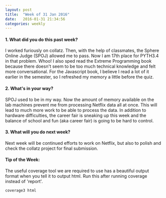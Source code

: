 ```yaml
---
layout: post
title:  "Week of 31 Jan 2016"
date:   2016-01-31 21:34:56
categories: weekly
---
```

#### 1. What did you do this past week?
I worked furiously on collatz. Then, with the help of classmates, the Sphere Online Judge (SPOJ) allowed me to pass. Now I am 17th place for PYTH3.4 in that problem. Whoo!
I also sped read the Extreme Programming book because there doesn't seem to be too much technical knowledge and felt more conversational. For the Javascript book, I believe I read a lot of it earlier in the semester, so I refreshed my memory a little before the quiz.

#### 2. What's in your way?
SPOJ used to be in my way. Now the amount of memory available on the lab machines prevent me from processing Netflix data all at once. This will lead to much more work to be able to process the data. In addition to hardware difficulties, the career fair is sneaking up this week and the balance of school and fun (aka career fair) is going to be hard to control.

#### 3. What will you do next week?
Next week will be continued efforts to work on Netflix, but also to polish and check the collatz project for final submission.

#### Tip of the Week:
The useful coverage tool we are required to use has a beautiful output format when you tell it to output html.
Run this after running coverage instead of 'report'.

~~~
coverage3 html
~~~